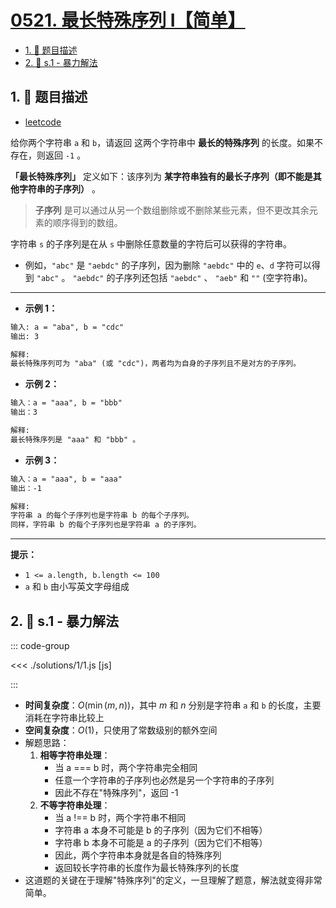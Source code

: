 # [0521. 最长特殊序列 Ⅰ【简单】](https://github.com/tnotesjs/TNotes.leetcode/tree/main/notes/0521.%20%E6%9C%80%E9%95%BF%E7%89%B9%E6%AE%8A%E5%BA%8F%E5%88%97%20%E2%85%A0%E3%80%90%E7%AE%80%E5%8D%95%E3%80%91)

<!-- region:toc -->

- [1. 📝 题目描述](#1--题目描述)
- [2. 🎯 s.1 - 暴力解法](#2--s1---暴力解法)

<!-- endregion:toc -->

## 1. 📝 题目描述

- [leetcode](https://leetcode.cn/problems/longest-uncommon-subsequence-i/)

给你两个字符串 `a` 和 `b`，请返回 这两个字符串中 **最长的特殊序列** 的长度。如果不存在，则返回 `-1` 。

**「最长特殊序列」** 定义如下：该序列为 **某字符串独有的最长子序列（即不能是其他字符串的子序列）** 。

> **子序列** 是可以通过从另一个数组删除或不删除某些元素，但不更改其余元素的顺序得到的数组。

字符串 `s` 的子序列是在从 `s` 中删除任意数量的字符后可以获得的字符串。

- 例如，`"abc"` 是 `"aebdc"` 的子序列，因为删除 `"aebdc"` 中的 `e`、`d` 字符可以得到 `"abc"` 。 `"aebdc"` 的子序列还包括 `"aebdc"` 、 `"aeb"` 和 `""` (空字符串)。

---

- **示例 1：**

```txt
输入: a = "aba", b = "cdc"
输出: 3

解释:
最长特殊序列可为 "aba" (或 "cdc")，两者均为自身的子序列且不是对方的子序列。
```

- **示例 2：**

```txt
输入：a = "aaa", b = "bbb"
输出：3

解释:
最长特殊序列是 "aaa" 和 "bbb" 。
```

- **示例 3：**

```txt
输入：a = "aaa", b = "aaa"
输出：-1

解释:
字符串 a 的每个子序列也是字符串 b 的每个子序列。
同样，字符串 b 的每个子序列也是字符串 a 的子序列。
```

---

**提示：**

- `1 <= a.length, b.length <= 100`
- `a` 和 `b` 由小写英文字母组成

## 2. 🎯 s.1 - 暴力解法

::: code-group

<<< ./solutions/1/1.js [js]

:::

- **时间复杂度**：$O(\min(m,n))$，其中 $m$ 和 $n$ 分别是字符串 `a` 和 `b` 的长度，主要消耗在字符串比较上
- **空间复杂度**：$O(1)$，只使用了常数级别的额外空间
- 解题思路：
  1. **相等字符串处理**：
     - 当 a === b 时，两个字符串完全相同
     - 任意一个字符串的子序列也必然是另一个字符串的子序列
     - 因此不存在"特殊序列"，返回 -1
  2. **不等字符串处理**：
     - 当 a !== b 时，两个字符串不相同
     - 字符串 a 本身不可能是 b 的子序列（因为它们不相等）
     - 字符串 b 本身不可能是 a 的子序列（因为它们不相等）
     - 因此，两个字符串本身就是各自的特殊序列
     - 返回较长字符串的长度作为最长特殊序列的长度
- 这道题的关键在于理解"特殊序列"的定义，一旦理解了题意，解法就变得非常简单。
